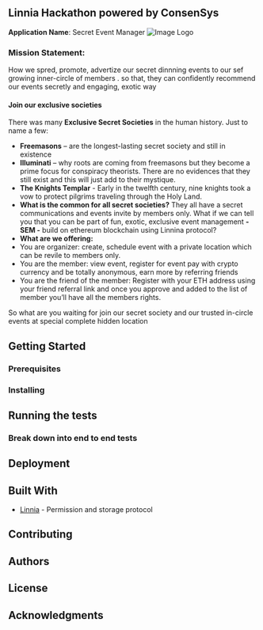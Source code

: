 ## Linnia Hackathon powered by ConsenSys


**Application Name**: Secret Event Manager
![Image Logo](https://github.com/vutsalsinghal/linnia-hackathon/blob/master/Word%20Art.jpeg)

### Mission Statement:
How we spred, promote, advertize our secret dinnning events
to our sef growing inner-circle of members . so that, they can confidently recommend
our events secretly and engaging, exotic way


#### Join our exclusive societies
There was many **Exclusive Secret Societies** in the human history. Just to name a few:
* **Freemasons** – are the longest-lasting secret society and still in existence
* **Illuminati** – why roots are coming from freemasons but they become a prime focus for conspiracy theorists. There are no evidences that they still exist and this will just add to their mystique.
* **The Knights Templar** - Early in the twelfth century, nine knights took a vow to protect pilgrims traveling through the Holy Land.
* **What is the common for all secret societies?**  They all have a secret communications and events invite by members only. What if we can tell you that you can be part of fun, exotic, exclusive event management **- SEM -** build on ethereum blockchain using Linnina protocol?
* **What are we offering:**
* You are organizer: create, schedule event with a private location which can be revile to members only.
* You are the member: view event, register for event pay with crypto currency and be totally anonymous, earn more by referring friends
* You are the friend of the member: Register with your ETH address using your friend referral link and once you approve and added to the list of member you’ll have all the members rights.

So what are you waiting for join our secret society and our trusted in-circle events at special complete hidden location

                                         


## Getting Started


### Prerequisites

### Installing

## Running the tests

### Break down into end to end tests

## Deployment

## Built With

* [Linnia](https://github.com/ConsenSys/linnia-box) - Permission and storage protocol


## Contributing

## Authors
## License


## Acknowledgments

